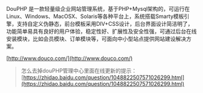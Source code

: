 DouPHP 是一款轻量级企业网站管理系统，基于PHP+Mysql架构的，可运行在Linux、Windows、MacOSX、Solaris等各种平台上，系统搭载Smarty模板引擎，支持自定义伪静态，前台模板采用DIV+CSS设计，后台界面设计简洁明了，功能简单易具有良好的用户体验，稳定性好、扩展性及安全性强，可通过后台在线安装模块，比如会员模块、订单模块等，可面向中小型站点提供网站建设解决方案。

[http://www.douco.com/](http://www.douco.com/)

> 怎么去掉douPHP管理中心里面在线更新的提示：[https://zhidao.baidu.com/question/1048822507571026299.html](https://zhidao.baidu.com/question/1048822507571026299.html)




